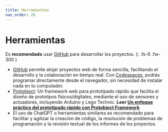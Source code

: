 ```yaml
---
title: Herramientas
nav_order: 20
---
```


# Herramientas

Es **recomendado** usar [GitHub](https://github.com) para desarrollar los proyectos.
{: .fs-6 .fw-300 }

- [GitHub](https://github.com) permite alojar proyectos web de forma sencilla, facilitando el desarrollo y la colaboración en tiempo real. Con [Codespaces](https://github.com/features/codespaces), podrás programar directamente desde el navegador, sin necesidad de instalar nada en tu computador.
- [Protobject](https://framework.protobject.com): Un framework web para prototipado rápido que facilita el diseño de prototipos físicos/digitales, mediante el uso de sensores y actuadores, incluyendo Arduino y Lego Technic. **Leer [Un enfoque práctico del prototipado rápido con Protobject Framework](https://docs.google.com/document/d/1ut96ZUSZPtoirW-e4ogVCyyj2ptXnl8hJDqK87dzyuk/edit)**
- El uso de ChatGPT o herramientas similares es recomendado para facilitar y agilizar la creación de código, la resolución de problemas de programación y la revisión textual de los informes de los proyectos.
